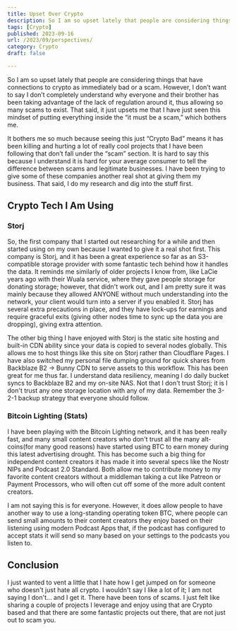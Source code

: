 ```yaml
---
title: Upset Over Crypto
description: So I am so upset lately that people are considering things that have connections to crypto as immediately bad or a scam. However, I don’t want to say I don’t completely understand why everyone and their...
tags: [Crypto]
published: 2023-09-16
url: /2023/09/perspectives/
category: Crypto
draft: false

---
```


So I am so upset lately that people are considering things that have connections to crypto as immediately bad or a scam. However, I don’t want to say I don’t completely understand why everyone and their brother has been taking advantage of the lack of regulation around it, thus allowing so many scams to exist. That said, it just upsets me that I have just seen this mindset of putting everything inside the “it must be a scam,” which bothers me.

It bothers me so much because seeing this just “Crypto Bad” means it has been killing and hurting a lot of really cool projects that I have been following that don’t fall under the “scam” section. It is hard to say this because I understand it is hard for your average consumer to tell the difference between scams and legitimate businesses. I have been trying to give some of these companies another real shot at giving them my business. That said, I do my research and dig into the stuff first.

## Crypto Tech I Am Using

### Storj

So, the first company that I started out researching for a while and then started using on my own because I wanted to give it a real shot first. This company is Storj, and it has been a great experience so far as an S3-compatible storage provider with some fantastic tech behind how it handles the data. It reminds me similarly of older projects I know from, like LaCie years ago with their Wuala service, where they gave people storage for donating storage; however, that didn't work out, and I am pretty sure it was mainly because they allowed ANYONE without much understanding into the network, your client would turn into a server if you enabled it. Storj has several extra precautions in place, and they have lock-ups for earnings and require graceful exits (giving other nodes time to sync up the data you are dropping), giving extra attention.

The other big thing I have enjoyed with Storj is the static site hosting and built-in CDN ability since your data is copied to several nodes globally. This allows me to host things like this site on Storj rather than Cloudflare Pages. I have also switched my personal file dumping ground for quick shares from Backblaze B2 -> Bunny CDN to serve assets to this workflow. This has been great for me thus far. I understand data resiliency, meaning I do daily bucket syncs to Backblaze B2 and my on-site NAS. Not that I don't trust Storj; it is I don't trust any one storage location with any of my data. Remember the 3-2-1 backup strategy that everyone should follow.

### Bitcoin Lighting (Stats)

I have been playing with the Bitcoin Lighting network, and it has been really fast, and many small content creators who don't trust all the many alt-coins(for many good reasons) have started using BTC to earn money during this latest advertising drought. This has become such a big thing for independent content creators it has made it into several specs like the Nostr NIPs and Podcast 2.0 Standard. Both allow me to contribute money to my favorite content creators without a middleman taking a cut like Patreon or Payment Processors, who will often cut off some of the more adult content creators.

I am not saying this is for everyone. However, it does allow people to have another way to use a long-standing operating token BTC, where people can send small amounts to their content creators they enjoy based on their listening using modern Podcast Apps that, if the podcast has configured to accept stats it will send so many based on your settings to the podcasts you listen to.

## Conclusion

I just wanted to vent a little that I hate how I get jumped on for someone who doesn't just hate all crypto. I wouldn't say I like a lot of it; I am not saying I don't... and I get it. There have been tons of scams. I just felt like sharing a couple of projects I leverage and enjoy using that are Crypto based and that there are some fantastic projects out there, that are not just out to scam you.
